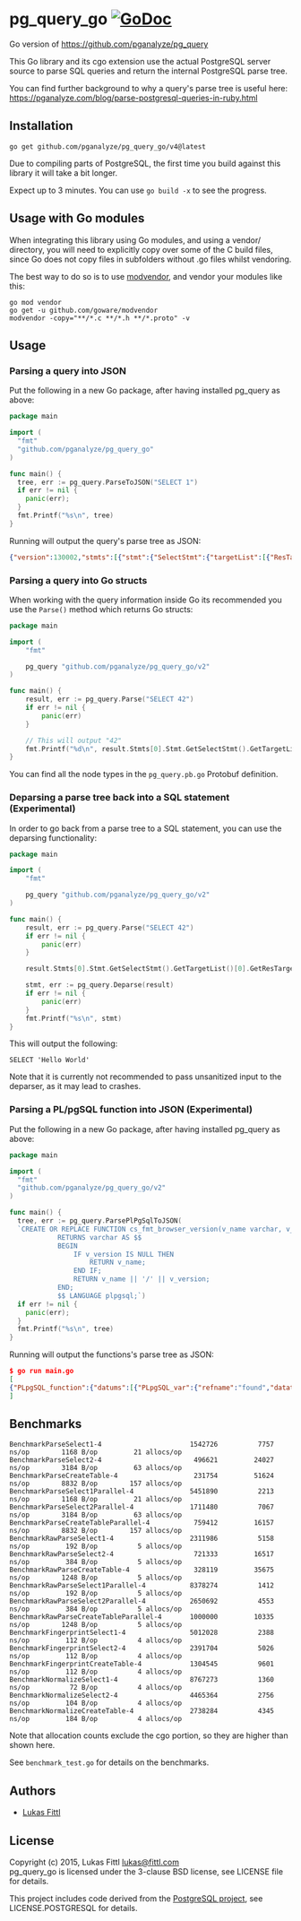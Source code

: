 # pg_query_go [![GoDoc](https://godoc.org/github.com/pganalyze/pg_query_go/v2?status.svg)](https://godoc.org/github.com/pganalyze/pg_query_go/v4)

Go version of https://github.com/pganalyze/pg_query

This Go library and its cgo extension use the actual PostgreSQL server source to parse SQL queries and return the internal PostgreSQL parse tree.

You can find further background to why a query's parse tree is useful here: https://pganalyze.com/blog/parse-postgresql-queries-in-ruby.html


## Installation

```
go get github.com/pganalyze/pg_query_go/v4@latest
```

Due to compiling parts of PostgreSQL, the first time you build against this library it will take a bit longer.

Expect up to 3 minutes. You can use `go build -x` to see the progress.

## Usage with Go modules

When integrating this library using Go modules, and using a vendor/ directory,
you will need to explicitly copy over some of the C build files, since Go does
not copy files in subfolders without .go files whilst vendoring.

The best way to do so is to use [modvendor](https://github.com/goware/modvendor),
and vendor your modules like this:

```
go mod vendor
go get -u github.com/goware/modvendor
modvendor -copy="**/*.c **/*.h **/*.proto" -v
```

## Usage

### Parsing a query into JSON

Put the following in a new Go package, after having installed pg_query as above:

```go
package main

import (
  "fmt"
  "github.com/pganalyze/pg_query_go"
)

func main() {
  tree, err := pg_query.ParseToJSON("SELECT 1")
  if err != nil {
    panic(err);
  }
  fmt.Printf("%s\n", tree)
}
```

Running will output the query's parse tree as JSON:

```json
{"version":130002,"stmts":[{"stmt":{"SelectStmt":{"targetList":[{"ResTarget":{"val":{"A_Const":{"val":{"Integer":{"ival":1}},"location":7}},"location":7}}],"limitOption":"LIMIT_OPTION_DEFAULT","op":"SETOP_NONE"}}}]}
```

### Parsing a query into Go structs

When working with the query information inside Go its recommended you use the `Parse()` method which returns Go structs:

```go
package main

import (
	"fmt"

	pg_query "github.com/pganalyze/pg_query_go/v2"
)

func main() {
	result, err := pg_query.Parse("SELECT 42")
	if err != nil {
		panic(err)
	}

	// This will output "42"
	fmt.Printf("%d\n", result.Stmts[0].Stmt.GetSelectStmt().GetTargetList()[0].GetResTarget().GetVal().GetAConst().GetVal().GetInteger().Ival)
}
```

You can find all the node types in the `pg_query.pb.go` Protobuf definition.

### Deparsing a parse tree back into a SQL statement (Experimental)

In order to go back from a parse tree to a SQL statement, you can use the deparsing functionality:

```go
package main

import (
	"fmt"

	pg_query "github.com/pganalyze/pg_query_go/v2"
)

func main() {
	result, err := pg_query.Parse("SELECT 42")
	if err != nil {
		panic(err)
	}

	result.Stmts[0].Stmt.GetSelectStmt().GetTargetList()[0].GetResTarget().Val = pg_query.MakeAConstStrNode("Hello World", -1)

	stmt, err := pg_query.Deparse(result)
	if err != nil {
		panic(err)
	}
	fmt.Printf("%s\n", stmt)
}
```

This will output the following:

```
SELECT 'Hello World'
```

Note that it is currently not recommended to pass unsanitized input to the deparser, as it may lead to crashes.

### Parsing a PL/pgSQL function into JSON (Experimental)

Put the following in a new Go package, after having installed pg_query as above:

```go
package main

import (
  "fmt"
  "github.com/pganalyze/pg_query_go/v2"
)

func main() {
  tree, err := pg_query.ParsePlPgSqlToJSON(
  `CREATE OR REPLACE FUNCTION cs_fmt_browser_version(v_name varchar, v_version varchar)
  			RETURNS varchar AS $$
  			BEGIN
  			    IF v_version IS NULL THEN
  			        RETURN v_name;
  			    END IF;
  			    RETURN v_name || '/' || v_version;
  			END;
  			$$ LANGUAGE plpgsql;`)
  if err != nil {
    panic(err);
  }
  fmt.Printf("%s\n", tree)
}
```

Running will output the functions's parse tree as JSON:

```json
$ go run main.go
[
{"PLpgSQL_function":{"datums":[{"PLpgSQL_var":{"refname":"found","datatype":{"PLpgSQL_type":{"typname":"UNKNOWN"}}}}],"action":{"PLpgSQL_stmt_block":{"lineno":2,"body":[{"PLpgSQL_stmt_if":{"lineno":3,"cond":{"PLpgSQL_expr":{"query":"SELECT v_version IS NULL"}},"then_body":[{"PLpgSQL_stmt_return":{"lineno":4,"expr":{"PLpgSQL_expr":{"query":"SELECT v_name"}}}}]}},{"PLpgSQL_stmt_return":{"lineno":6,"expr":{"PLpgSQL_expr":{"query":"SELECT v_name || '/' || v_version"}}}}]}}}}
]
```

## Benchmarks

```
BenchmarkParseSelect1-4                  	 1542726	      7757 ns/op	    1168 B/op	      21 allocs/op
BenchmarkParseSelect2-4                  	  496621	     24027 ns/op	    3184 B/op	      63 allocs/op
BenchmarkParseCreateTable-4              	  231754	     51624 ns/op	    8832 B/op	     157 allocs/op
BenchmarkParseSelect1Parallel-4          	 5451890	      2213 ns/op	    1168 B/op	      21 allocs/op
BenchmarkParseSelect2Parallel-4          	 1711480	      7067 ns/op	    3184 B/op	      63 allocs/op
BenchmarkParseCreateTableParallel-4      	  759412	     16157 ns/op	    8832 B/op	     157 allocs/op
BenchmarkRawParseSelect1-4               	 2311986	      5158 ns/op	     192 B/op	       5 allocs/op
BenchmarkRawParseSelect2-4               	  721333	     16517 ns/op	     384 B/op	       5 allocs/op
BenchmarkRawParseCreateTable-4           	  328119	     35675 ns/op	    1248 B/op	       5 allocs/op
BenchmarkRawParseSelect1Parallel-4       	 8378274	      1412 ns/op	     192 B/op	       5 allocs/op
BenchmarkRawParseSelect2Parallel-4       	 2650692	      4553 ns/op	     384 B/op	       5 allocs/op
BenchmarkRawParseCreateTableParallel-4   	 1000000	     10335 ns/op	    1248 B/op	       5 allocs/op
BenchmarkFingerprintSelect1-4           	 5012028	      2388 ns/op	     112 B/op	       4 allocs/op
BenchmarkFingerprintSelect2-4           	 2391704	      5026 ns/op	     112 B/op	       4 allocs/op
BenchmarkFingerprintCreateTable-4       	 1304545	      9601 ns/op	     112 B/op	       4 allocs/op
BenchmarkNormalizeSelect1-4              	 8767273	      1360 ns/op	      72 B/op	       4 allocs/op
BenchmarkNormalizeSelect2-4              	 4465364	      2756 ns/op	     104 B/op	       4 allocs/op
BenchmarkNormalizeCreateTable-4          	 2738284	      4345 ns/op	     184 B/op	       4 allocs/op
```

Note that allocation counts exclude the cgo portion, so they are higher than shown here.

See `benchmark_test.go` for details on the benchmarks.


## Authors

- [Lukas Fittl](mailto:lukas@fittl.com)


## License

Copyright (c) 2015, Lukas Fittl <lukas@fittl.com><br>
pg_query_go is licensed under the 3-clause BSD license, see LICENSE file for details.

This project includes code derived from the [PostgreSQL project](http://www.postgresql.org/),
see LICENSE.POSTGRESQL for details.
